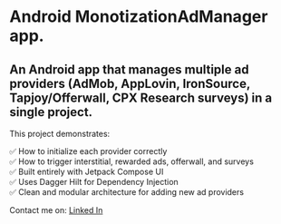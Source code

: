 # **Android MonotizationAdManager app.** 
## An Android app that manages multiple ad providers (AdMob, AppLovin, IronSource, Tapjoy/Offerwall, CPX Research surveys) in a single project.

This project demonstrates:

✅ How to initialize each provider correctly  
✅ How to trigger interstitial, rewarded ads, offerwall, and surveys  
✅ Built entirely with Jetpack Compose UI  
✅ Uses Dagger Hilt for Dependency Injection  
✅ Clean and modular architecture for adding new ad providers 

Contact me on:  [Linked In](https://www.linkedin.com/in/sarthak-brahmvar-0a648b1ab/)


